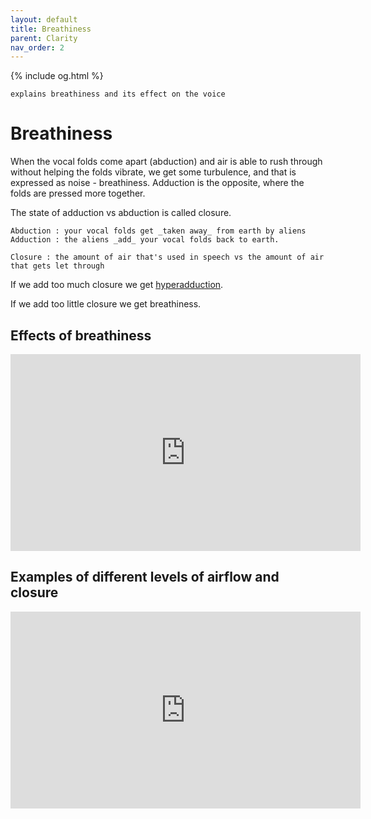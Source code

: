 ```yaml
---
layout: default
title: Breathiness
parent: Clarity
nav_order: 2
---
```

{% include og.html %}
```
explains breathiness and its effect on the voice
```

# Breathiness
When the vocal folds come apart (abduction) and air is able to rush through without helping the folds vibrate, we get some turbulence, and that is expressed as noise - breathiness. Adduction is the opposite, where the folds are pressed more together.

The state of adduction vs abduction is called closure.

```
Abduction : your vocal folds get _taken away_ from earth by aliens
Adduction : the aliens _add_ your vocal folds back to earth.

Closure : the amount of air that's used in speech vs the amount of air that gets let through
```

If we add too much closure we get [hyperadduction](/wiki/pages/various/hyperadduction).

If we add too little closure we get breathiness.


## Effects of breathiness
<p align="left">
  <iframe width="560" height="315" src="https://www.youtube.com/embed/NX0UarljehM" title="YouTube video player" frameborder="0" allow="accelerometer; autoplay; clipboard-write; encrypted-media; gyroscope; picture-in-picture" allowfullscreen></iframe>
</p>

## Examples of different levels of airflow and closure
<p align="left">
  <iframe width="560" height="315" src="https://www.youtube.com/embed/m3tQt-yqYuw" title="YouTube video player" frameborder="0" allow="accelerometer; autoplay; clipboard-write; encrypted-media; gyroscope; picture-in-picture" allowfullscreen></iframe>
</p>
